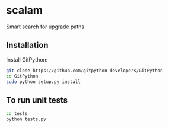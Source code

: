 # scalam
Smart search for upgrade paths

## Installation

Install GitPython:

``` bash
git clone https://github.com/gitpython-developers/GitPython
cd GitPython
sudo python setup.py install
```

## To run unit tests

``` bash
cd tests
python tests.py
```

